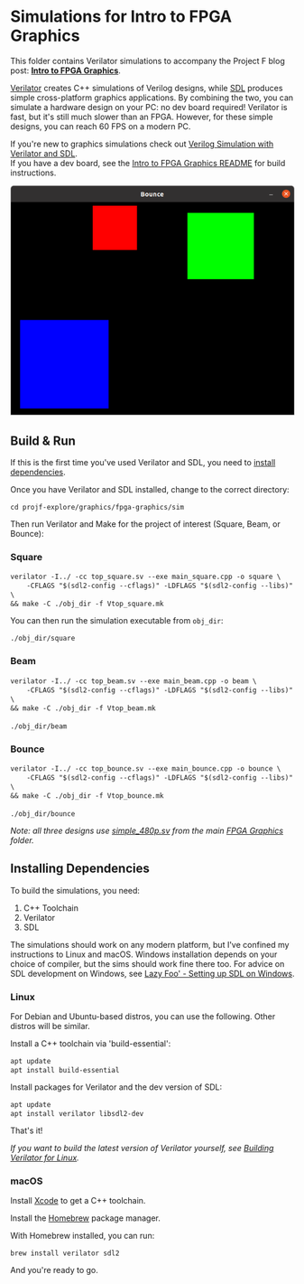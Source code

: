 # Simulations for Intro to FPGA Graphics 

This folder contains Verilator simulations to accompany the Project F blog post: **[Intro to FPGA Graphics](https://projectf.io/posts/fpga-graphics/)**.

[Verilator](https://www.veripool.org/verilator/) creates C++ simulations of Verilog designs, while [SDL](https://www.libsdl.org) produces simple cross-platform graphics applications. By combining the two, you can simulate a hardware design on your PC: no dev board required! Verilator is fast, but it's still much slower than an FPGA. However, for these simple designs, you can reach 60 FPS on a modern PC.

If you're new to graphics simulations check out [Verilog Simulation with Verilator and SDL](https://projectf.io/posts/verilog-sim-verilator-sdl/).  
If you have a dev board, see the [Intro to FPGA Graphics README](../README.md) for build instructions.

![Bounce simulated on Linux](../../../doc/img/top-bounce-verilator-sdl.png?raw=true "")

## Build & Run

If this is the first time you've used Verilator and SDL, you need to [install dependencies](#installing-dependencies).

Once you have Verilator and SDL installed, change to the correct directory:

```shell
cd projf-explore/graphics/fpga-graphics/sim
```

Then run Verilator and Make for the project of interest (Square, Beam, or Bounce):

### Square

```shell
verilator -I../ -cc top_square.sv --exe main_square.cpp -o square \
    -CFLAGS "$(sdl2-config --cflags)" -LDFLAGS "$(sdl2-config --libs)" \
&& make -C ./obj_dir -f Vtop_square.mk
```

You can then run the simulation executable from `obj_dir`:

```shell
./obj_dir/square
```

### Beam

```shell
verilator -I../ -cc top_beam.sv --exe main_beam.cpp -o beam \
    -CFLAGS "$(sdl2-config --cflags)" -LDFLAGS "$(sdl2-config --libs)" \
&& make -C ./obj_dir -f Vtop_beam.mk

./obj_dir/beam
```

### Bounce

```shell
verilator -I../ -cc top_bounce.sv --exe main_bounce.cpp -o bounce \
    -CFLAGS "$(sdl2-config --cflags)" -LDFLAGS "$(sdl2-config --libs)" \
&& make -C ./obj_dir -f Vtop_bounce.mk

./obj_dir/bounce
```

_Note: all three designs use [simple_480p.sv](../simple_480p.sv) from the main [FPGA Graphics](../) folder._

## Installing Dependencies

To build the simulations, you need:

1. C++ Toolchain
2. Verilator
3. SDL

The simulations should work on any modern platform, but I've confined my instructions to Linux and macOS. Windows installation depends on your choice of compiler, but the sims should work fine there too. For advice on SDL development on Windows, see [Lazy Foo' - Setting up SDL on Windows](https://lazyfoo.net/tutorials/SDL/01_hello_SDL/windows/index.php).

### Linux

For Debian and Ubuntu-based distros, you can use the following. Other distros will be similar.

Install a C++ toolchain via 'build-essential':

```shell
apt update
apt install build-essential
```

Install packages for Verilator and the dev version of SDL:

```shell
apt update
apt install verilator libsdl2-dev
```

That's it!

_If you want to build the latest version of Verilator yourself, see [Building Verilator for Linux](https://projectf.io/posts/building-ice40-fpga-toolchain/#verilator)._

### macOS

Install [Xcode](https://developer.apple.com/xcode/) to get a C++ toolchain.

Install the [Homebrew](https://brew.sh/) package manager.

With Homebrew installed, you can run:

```shell
brew install verilator sdl2
```

And you're ready to go.
